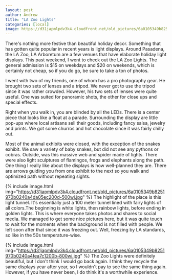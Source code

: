```yaml
---
layout: post
author: Andrew
title: "LA Zoo Lights"
categories: [local]
image: https://d31japmlpdv3k4.cloudfront.net/old_pictures/6a0105349b8251970b0240a4fea7c6200b-800wi.jpg
---
```



There's nothing more festive than beautiful holiday decor. Something that has gotten quite popular in recent years is light displays. Around Pasadena, the LA Zoo, LA Arboretum are a few venues that have elaborate holiday light displays. This past weekend, I went to check out the LA Zoo Lights. The general admission is $15 on weekdays and $20 on weekends, which is certainly not cheap, so if you do go, be sure to take a ton of photos.

I went with two of my friends, one of whom has a pro photography gear. He brought two sets of lenses and a tripod. We never got to use the tripod since it was rather crowded. However, his two sets of lenses were quite useful. One was suited for panoramic shots, the other for close ups and special effects.

Right when you walk in, you are blinded by all the LEDs. There is a center piece that looks like a float at a parade. Surrounding the display are little pop-ups where local artisans sell their goods, including fancy salsa, jewelry and prints. We got some churros and hot chocolate since it was fairly chilly out. 

Most of the animal exhibits were closed, with the exception of the snakes exhibit. We saw a variety of baby snakes, but did not see any pythons or cobras. Outside, was this massive web and spider made of lights. There were also light sculptures of flamingos, frogs and elephants along the path. One thing I really like about the displays is how well-planned they are. There are arrows guiding you from one exhibit to the next so you walk and optimized path without repeating sights.


{% include image.html img="https://d31japmlpdv3k4.cloudfront.net/old_pictures/6a0105349b8251970b0240a4da05ec200d-500wi.jpg" %} 
The highlight of the place is this light tunnel. It's essentially just a 100 meter tunnel lined with fairy lights of all colors.The beginning is white lights, then rainbow lights, before ending in golden lights. This is where everyone takes photos and shares to social media. We managed to get some nice pictures here, but it was quite touch to wait for the moments when the background is not filled with people. We left soon after that since it was freezing out. Well, freezing by LA standards, so like in the 50s temperature-wise.


{% include image.html img="https://d31japmlpdv3k4.cloudfront.net/old_pictures/6a0105349b8251970b0240a4fea7c1200b-800wi.jpg" %}
The Zoo Lights were definitely beautiful, but I don't think I would go back again. I think they recycle the same displays year after year, so I wouldn't pay to see the same thing again. However, if you have never been, I do think it's a worthwhile experience.

